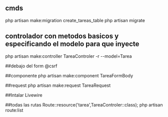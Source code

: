 ## cmds
php artisan make:migration create_tareas_table
php artisan migrate
## controlador con metodos basicos y especificando el modelo para que inyecte
php artisan make:controller TareaControler -r --model=Tarea

##debajo del form
@csrf

##componente
php artisan make:component TareaFormBody

##request
php artisan make:request TareaRequest

##Intalar Livewire

##todas las rutas
Route::resource('tarea',TareaControler::class);
php artisan route:list

